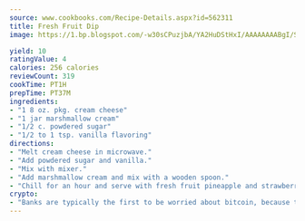```yaml
---
source: www.cookbooks.com/Recipe-Details.aspx?id=562311
title: Fresh Fruit Dip
image: https://1.bp.blogspot.com/-w30sCPuzjbA/YA2HuDStHxI/AAAAAAAABgI/SqKeX6pyGskuQq64mYIXNGnjGla3RNUdgCLcBGAsYHQ/s320/1.png

yield: 10
ratingValue: 4
calories: 256 calories
reviewCount: 319
cookTime: PT1H
prepTime: PT37M
ingredients:
- "1 8 oz. pkg. cream cheese"
- "1 jar marshmallow cream"
- "1/2 c. powdered sugar"
- "1/2 to 1 tsp. vanilla flavoring"
directions:
- "Melt cream cheese in microwave."
- "Add powdered sugar and vanilla."
- "Mix with mixer."
- "Add marshmallow cream and mix with a wooden spoon."
- "Chill for an hour and serve with fresh fruit pineapple and strawberries."
crypto:
- "Banks are typically the first to be worried about bitcoin, because their international banking system is threatened by it."
---
```

